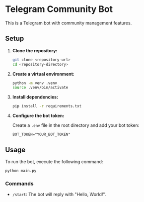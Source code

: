 # Telegram Community Bot

This is a Telegram bot with community management features.

## Setup

1.  **Clone the repository:**
    ```bash
    git clone <repository-url>
    cd <repository-directory>
    ```

2.  **Create a virtual environment:**
    ```bash
    python -m venv .venv
    source .venv/bin/activate
    ```

3.  **Install dependencies:**
    ```bash
    pip install -r requirements.txt
    ```

4.  **Configure the bot token:**

    Create a `.env` file in the root directory and add your bot token:
    ```
    BOT_TOKEN="YOUR_BOT_TOKEN"
    ```

## Usage

To run the bot, execute the following command:

```bash
python main.py
```

### Commands

-   `/start`: The bot will reply with "Hello, World!".
